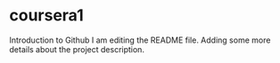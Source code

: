 # coursera1
Introduction to Github
I am editing the README file. Adding some more details about the project description.
